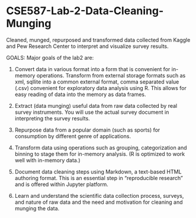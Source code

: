 # CSE587-Lab-2-Data-Cleaning-Munging
Cleaned, munged, repurposed and transformed data collected from Kaggle and Pew Research Center to interpret and visualize survey results.


GOALS:
Major goals of the lab2 are:

1. Convert data in various format into a form that is convenient for in-memory operations. Transform from external storage formats such as xml, sqllite into a common external format, comma separated value (.csv) convenient for exploratory data analysis using R. This allows for easy reading of data into the memory as data frames.

2. Extract (data munging) useful data from raw data collected by real survey instruments. You will use the actual survey document in interpreting the survey results.

3. Repurpose data from a popular domain (such as sports) for consumption by different genre of applications.

4. Transform data using operations such as grouping, categorization and binning to stage them for in-memory analysis. (R is optimized to work well with in-memory data.)

5. Document data cleaning steps using Markdown, a text-based HTML authoring format. This is an essential step in “reproducible research” and is offered within Jupyter platform.

6. Learn and understand the scientific data collection process, surveys, and nature of raw data and the need and motivation for cleaning and munging the data.


